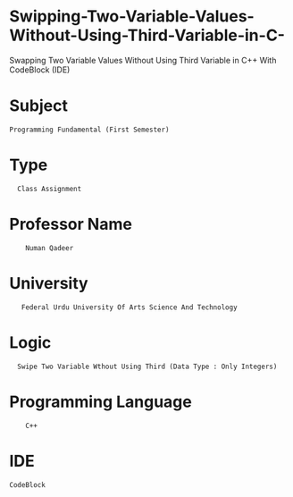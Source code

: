 # Swipping-Two-Variable-Values-Without-Using-Third-Variable-in-C-
Swapping Two Variable Values Without Using Third Variable in C++ With CodeBlock (IDE)

# Subject 
    Programming Fundamental (First Semester)
 # Type
      Class Assignment 
 # Professor Name 
        Numan Qadeer
 # University 
       Federal Urdu University Of Arts Science And Technology 
 # Logic
      Swipe Two Variable Wthout Using Third (Data Type : Only Integers)
 # Programming Language   
        C++
 # IDE
    CodeBlock
 
